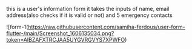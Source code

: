 this is a user's information form it takes the inputs of name, email address(also checks if it is valid or not) and 5 emergency contacts

![form-1(https://raw.githubusercontent.com/samiha-ferdous/user-form-flutter-/main/Screenshot_1606135034.png?token=AIBZAFXTRCJAA5UYGVRGVYS7XPWFO)
